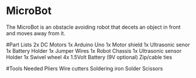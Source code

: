 # MicroBot
The MicroBot is an obstacle avoiding robot that decets an object in front and moves away from it. 

#Part Lists
2x DC Motors 
1x Arduino Uno 
1x Motor shield 
1x Ultrasonic senor 
1x Battery Holder
1x Jumper Wires 
1x Robot Chassis 
1x Ultrasonic sensor Holder
1x Swivel wheel
4x 1.5Volt Battery (9V optional)
Zip/cable ties 

#Tools Needed
Pliers
Wire cutters 
Soldering iron
Solder 
Scissors 

